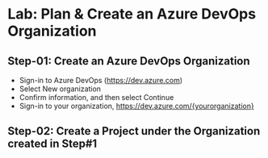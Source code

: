 # Lab: Plan & Create an Azure DevOps Organization

## Step-01: Create an Azure DevOps Organization

- Sign-in to Azure DevOps (https://dev.azure.com)
- Select New organization
- Confirm information, and then select Continue
- Sign-in to your organization, https://dev.azure.com/{yourorganization}

## Step-02: Create a Project under the Organization created in Step#1
